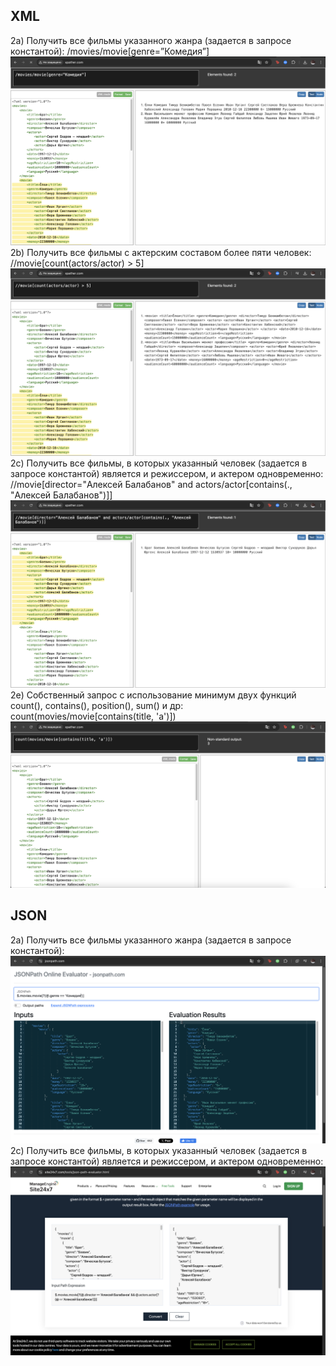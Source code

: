 ## XML

2a) Получить все фильмы указанного жанра (задается в запросе константой): /movies/movie[genre=”Комедия”]
    ![Результат](images/2a.png)
2b) Получить все фильмы с актерским составом более пяти человек: //movie[count(actors/actor) > 5]
    ![Результат](images/2b.png)
2c) Получить все фильмы, в которых указанный человек (задается в запросе константой) является и режиссером, и актером одновременно: //movie[director="Алексей Балабанов" and actors/actor[contains(., "Алексей Балабанов")]]
    ![Результат](images/2c.png)
2e) Собственный запрос с использование минимум двух функций count(), contains(), position(), sum() и др: count(movies/movie[contains(title, 'а')])
    ![Результат](images/2e.png)
## JSON

2a) Получить все фильмы указанного жанра (задается в запросе константой):
    ![Результат](images/2a_json.png)
2c) Получить все фильмы, в которых указанный человек (задается в запросе константой) является и режиссером, и актером одновременно:
    ![Результат](images/2c_json.png)